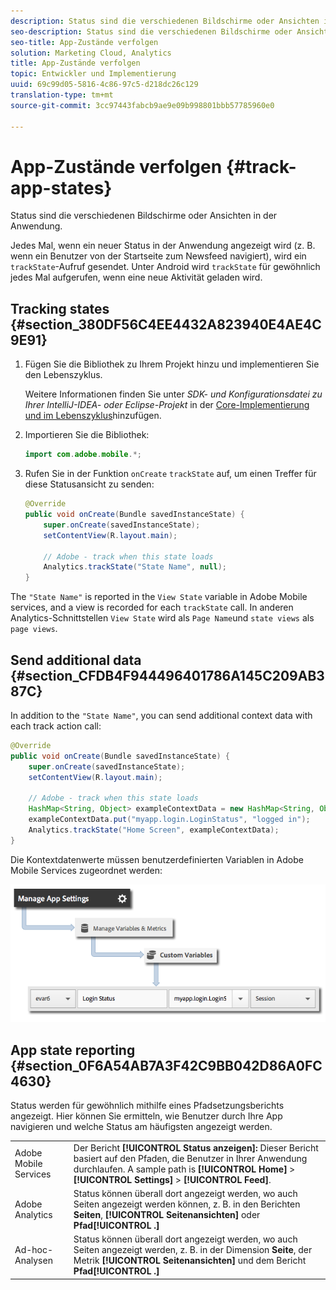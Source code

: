 ```yaml
---
description: Status sind die verschiedenen Bildschirme oder Ansichten in der Anwendung.
seo-description: Status sind die verschiedenen Bildschirme oder Ansichten in der Anwendung.
seo-title: App-Zustände verfolgen
solution: Marketing Cloud, Analytics
title: App-Zustände verfolgen
topic: Entwickler und Implementierung
uuid: 69c99d05-5816-4c86-97c5-d218dc26c129
translation-type: tm+mt
source-git-commit: 3cc97443fabcb9ae9e09b998801bbb57785960e0

---
```



# App-Zustände verfolgen {#track-app-states}

Status sind die verschiedenen Bildschirme oder Ansichten in der Anwendung.

Jedes Mal, wenn ein neuer Status in der Anwendung angezeigt wird (z. B. wenn ein Benutzer von der Startseite zum Newsfeed navigiert), wird ein `trackState`-Aufruf gesendet. Unter Android wird `trackState` für gewöhnlich jedes Mal aufgerufen, wenn eine neue Aktivität geladen wird.

## Tracking states {#section_380DF56C4EE4432A823940E4AE4C9E91}

1. Fügen Sie die Bibliothek zu Ihrem Projekt hinzu und implementieren Sie den Lebenszyklus.

   Weitere Informationen finden Sie unter *SDK- und Konfigurationsdatei zu Ihrer IntelliJ-IDEA- oder Eclipse-Projekt* in der [Core-Implementierung und im Lebenszyklus](/help/android/getting-started/dev-qs.md)hinzufügen.

1. Importieren Sie die Bibliothek:

   ```java
   import com.adobe.mobile.*;
   ```

1. Rufen Sie in der Funktion `onCreate` `trackState` auf, um einen Treffer für diese Statusansicht zu senden:

   ```java
   @Override 
   public void onCreate(Bundle savedInstanceState) { 
       super.onCreate(savedInstanceState); 
       setContentView(R.layout.main); 
   
       // Adobe - track when this state loads 
       Analytics.trackState("State Name", null); 
   }
   ```

The `"State Name"` is reported in the `View State` variable in Adobe Mobile services, and a view is recorded for each `trackState` call. In anderen Analytics-Schnittstellen `View State` wird als `Page Name`und `state views` als `page views`.

## Send additional data {#section_CFDB4F944496401786A145C209AB387C}

In addition to the `"State Name"`, you can send additional context data with each track action call:

```java
@Override 
public void onCreate(Bundle savedInstanceState) { 
    super.onCreate(savedInstanceState); 
    setContentView(R.layout.main); 
  
    // Adobe - track when this state loads 
    HashMap<String, Object> exampleContextData = new HashMap<String, Object>(); 
    exampleContextData.put("myapp.login.LoginStatus", "logged in"); 
    Analytics.trackState("Home Screen", exampleContextData); 
}
```

Die Kontextdatenwerte müssen benutzerdefinierten Variablen in Adobe Mobile Services zugeordnet werden:

![](assets/map-variable-context-state.png)

## App state reporting {#section_0F6A54AB7A3F42C9BB042D86A0FC4630}

Status werden für gewöhnlich mithilfe eines Pfadsetzungsberichts angezeigt. Hier können Sie ermitteln, wie Benutzer durch Ihre App navigieren und welche Status am häufigsten angezeigt werden.

|  |  |
|--- |--- |
| Adobe Mobile Services  | Der Bericht **[!UICONTROL Status anzeigen]:** Dieser Bericht basiert auf den Pfaden, die Benutzer in Ihrer Anwendung durchlaufen. A sample path is  **[!UICONTROL Home]**  &gt;  **[!UICONTROL Settings]**  &gt; **[!UICONTROL Feed]**. |
| Adobe Analytics | Status können überall dort angezeigt werden, wo auch Seiten angezeigt werden können, z. B. in den Berichten **Seiten**, **[!UICONTROL Seitenansichten]** oder **Pfad[!UICONTROL .]** |
| Ad-hoc-Analysen | Status können überall dort angezeigt werden, wo auch Seiten angezeigt werden, z. B. in der Dimension **Seite**, der Metrik **[!UICONTROL Seitenansichten]** und dem Bericht **Pfad[!UICONTROL .]** |


